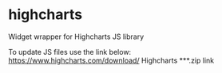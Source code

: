 # highcharts
Widget wrapper for Highcharts JS library

To update JS files use the link below:
https://www.highcharts.com/download/
Highcharts ***.zip link
